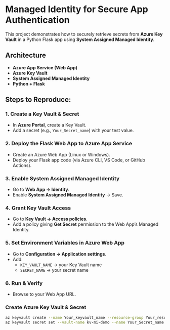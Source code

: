 # Managed Identity for Secure App Authentication

This project demonstrates how to securely retrieve secrets from **Azure Key Vault** in a Python Flask app using **System Assigned Managed Identity**.

## Architecture
- **Azure App Service (Web App)**
- **Azure Key Vault**
- **System Assigned Managed Identity**
- **Python + Flask**

## Steps to Reproduce:
### 1️. Create a Key Vault & Secret  
- In **Azure Portal**, create a Key Vault.  
- Add a secret (e.g., `Your_Secret_name`) with your test value.  

### 2️. Deploy the Flask Web App to Azure App Service  
- Create an Azure Web App (Linux or Windows).  
- Deploy your Flask app code (via Azure CLI, VS Code, or GitHub Actions).  

### 3️. Enable System Assigned Managed Identity  
- Go to **Web App → Identity**.  
- Enable **System Assigned Managed Identity** → Save.  

### 4️. Grant Key Vault Access  
- Go to **Key Vault → Access policies**.  
- Add a policy giving **Get Secret** permission to the Web App’s Managed Identity.  

### 5️. Set Environment Variables in Azure Web App  
- Go to **Configuration → Application settings**.  
- Add:
  - `KEY_VAULT_NAME` → your Key Vault name  
  - `SECRET_NAME` → your secret name  

### 6️. Run & Verify  
- Browse to your Web App URL.  


### Create Azure Key Vault & Secret
```bash
az keyvault create --name Your_keyvault_name --resource-group Your_resourcegroup_name --location eastus/your_preference
az keyvault secret set --vault-name kv-mi-demo --name Your_Secret_name --value "******"
